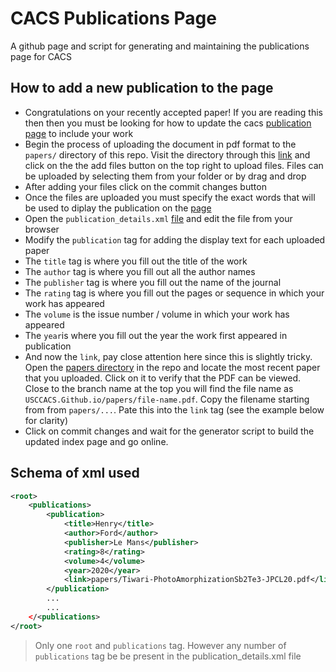 # CACS Publications Page
A github page and script for generating and maintaining the publications page for CACS

## How to add a new publication to the page 
+ Congratulations on your recently accepted paper! If you are reading this then then you must be looking for how to update the cacs [publication page](https://usccacs.github.io/) to include your work
+ Begin the process of uploading the document in pdf format to the `papers/` directory of this repo. Visit the directory through this [link](https://usccacs.github.io/) and click on the the add files button on the top right to upload files. Files can be uploaded by selecting them from your folder or by drag and drop
+ After adding your files click on the commit changes button
+ Once the files are uploaded you must specify the exact words that will be used to diplay the publication on the [page](https://usccacs.github.io/)
+ Open the `publication_details.xml` [file](https://github.com/USCCACS/USCCACS.Github.io/blob/main/publication_details.xml) and edit the file from your browser
+ Modify the `publication` tag for adding the display text for each uploaded paper
+ The `title` tag is where you fill out the title of the work
+ The `author` tag is where you fill out all the author names
+ The `publisher` tag is where you fill out the name of the journal
+ The `rating` tag is where you fill out the pages or sequence in which your work has appeared
+ The `volume` is the issue number / volume in which your work has appeared
+ The `year`is where you fill out the year the work first appeared in publication
+ And now the `link`, pay close attention here since this is slightly tricky. Open the [papers directory](https://github.com/USCCACS/USCCACS.Github.io/tree/main/papers) in the repo and locate the most recent paper that you uploaded. Click on it to verify that the PDF can be viewed. Close to the branch name at the top you will find the file name as ` USCCACS.Github.io/papers/file-name.pdf `. Copy the filename starting from from `papers/...`. Pate this into the `link` tag (see the example below for clarity)
+ Click on commit changes and wait for the generator script to build the updated index page and go online.

## Schema of xml used 

```xml
<root>
	<publications>
		<publication>
			<title>Henry</title>
			<author>Ford</author>
			<publisher>Le Mans</publisher>
			<rating>8</rating>
			<volume>4</volume>
			<year>2020</year>
			<link>papers/Tiwari-PhotoAmorphizationSb2Te3-JPCL20.pdf</link>			
		</publication>
		...
		...
	</<publications>
</root>
```

> Only one `root` and `publications` tag. However any number of `publications` tag be be present in the publication_details.xml file
